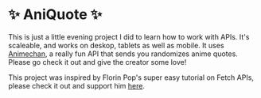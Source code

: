 # :sparkles: AniQuote :sparkles:
This is just a little evening project I did to learn how to work with APIs. It's scaleable, and works on deskop, tablets as well as mobile. It uses [Animechan](https://animechan.vercel.app/), a really fun API that sends you randomizes anime quotes.
Please go check it out and give the creator some love!

This project was inspired by Florin Pop's super easy tutorial on Fetch APIs, please check it out and support him [here](https://www.youtube.com/watch?v=7f2HNadULOs).
